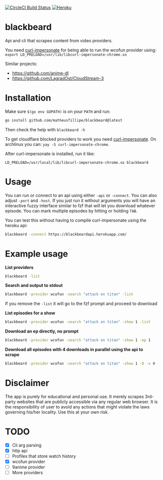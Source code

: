 [![CircleCI Build Status](https://circleci.com/gh/matheusfillipe/blackbeard.svg?style=shield)](https://circleci.com/gh/matheusfillipe/blackbeard)
[![Heroku](https://heroku-badge.herokuapp.com/?app=blackbeardapi)](https://blackbeardapi.herokuapp.com)


# blackbeard

Api and cli that scrapes content from video providers.

You need [curl-impersonate](https://github.com/lwthiker/curl-impersonate) for being able to run the wcofun provider using: `export LD_PRELOAD=/usr/lib/libcurl-impersonate-chrome.so`

Similar projects:
- https://github.com/anime-dl
- https://github.com/LagradOst/CloudStream-3

# Installation

Make sure `$(go env GOPATH)` is on your `PATH` and run:

``` sh
go install github.com/matheusfillipe/blackbeard@latest
```

Then check the help with `blackbeard -h`

To get cloudflare blocked providers to work you need [curl-impersonate](https://github.com/lwthiker/curl-impersonate). On archlinux you can: `yay -S curl-impersonate-chrome`.

After curl-impersonate is installed, run it like:

`LD_PRELOAD=/usr/local/lib/libcurl-impersonate-chrome.so blackbeard`


# Usage

You can run or connect to an api using either `-api` or `-connect`. You can also adjust `-port` and `-host`. If you just run it without arguments you will have an interactive fuzzy interface similar to fzf that will let you download whatever episode. You can mark multiple episodes by hitting or holding `TAB`.

You can test this without having to compile curl-impersonate using the heroku api:

``` sh
blackbeard -connect https://blackbeardapi.herokuapp.com/
```

# Example usage

**List providers**

``` sh
blackbeard -list
```



**Search and output to stdout**

``` sh
blackbeard -provider wcofun -search "attack on titan" -list
```

If you remove the `-list` it will go to the fzf prompt and proceed to download

**List episodes for a show**

``` sh
blackbeard -provider wcofun -search "attack on titan" -show 1 -list
```


**Download an ep directly, no prompt**

``` sh
blackbeard -provider wcofun -search "attack on titan" -show 1 -ep 1
```


**Download all episodes with 4 downloads in parallel using the api to scrape**

``` sh
blackbeard -provider wcofun -search "attack on titan" -show 1 -D -x 4 -connect https://blackbeardapi.herokuapp.com/
```



# Disclaimer

The app is purely for educational and personal use. It merely scrapes 3rd-party websites that are publicly accessible via any regular web browser. It is the responsibility of user to avoid any actions that might violate the laws governing his/her locality. Use this at your own risk.


# TODO

- [x] Cli arg parsing
- [x] http api
- [ ] Profiles that store watch history
- [x] wcofun provider
- [ ] 9anime provider
- [ ] More providers
